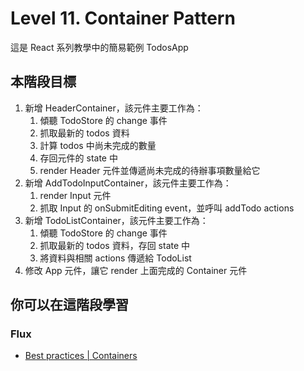 # Level 11. Container Pattern
這是 React 系列教學中的簡易範例 TodosApp


## 本階段目標
1. 新增 HeaderContainer，該元件主要工作為：
    1. 傾聽 TodoStore 的 change 事件
    2. 抓取最新的 todos 資料
    3. 計算 todos 中尚未完成的數量
    4. 存回元件的 state 中
    5. render Header 元件並傳遞尚未完成的待辦事項數量給它
2. 新增 AddTodoInputContainer，該元件主要工作為：
    1. render Input 元件
    2. 抓取 Input 的 onSubmitEditing event，並呼叫 addTodo actions
3. 新增 TodoListContainer，該元件主要工作為：
    1. 傾聽 TodoStore 的 change 事件
    2. 抓取最新的 todos 資料，存回 state 中
    3. 將資料與相關 actions 傳遞給 TodoList
4. 修改 App 元件，讓它 render 上面完成的 Container 元件


## 你可以在這階段學習
### Flux
- [Best practices | Containers](http://facebook.github.io/flux/docs/flux-utils.html#containers)
